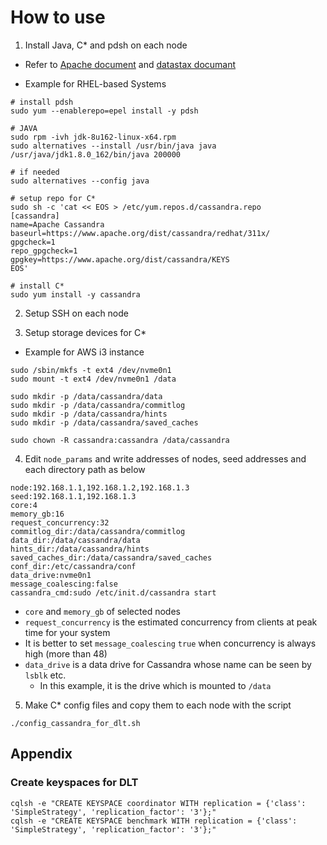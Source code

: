 # How to use
1. Install Java, C* and pdsh on each node
- Refer to [Apache document](https://cassandra.apache.org/download/) and [datastax documant](https://docs.datastax.com/en/cassandra/3.0/cassandra/install/installJdkRHEL.html)

- Example for RHEL-based Systems
```
# install pdsh
sudo yum --enablerepo=epel install -y pdsh

# JAVA
sudo rpm -ivh jdk-8u162-linux-x64.rpm
sudo alternatives --install /usr/bin/java java /usr/java/jdk1.8.0_162/bin/java 200000

# if needed
sudo alternatives --config java

# setup repo for C*
sudo sh -c 'cat << EOS > /etc/yum.repos.d/cassandra.repo
[cassandra]
name=Apache Cassandra
baseurl=https://www.apache.org/dist/cassandra/redhat/311x/
gpgcheck=1
repo_gpgcheck=1
gpgkey=https://www.apache.org/dist/cassandra/KEYS
EOS'

# install C*
sudo yum install -y cassandra
```

2. Setup SSH on each node

3. Setup storage devices for C*
- Example for AWS i3 instance
```
sudo /sbin/mkfs -t ext4 /dev/nvme0n1
sudo mount -t ext4 /dev/nvme0n1 /data

sudo mkdir -p /data/cassandra/data
sudo mkdir -p /data/cassandra/commitlog
sudo mkdir -p /data/cassandra/hints
sudo mkdir -p /data/cassandra/saved_caches

sudo chown -R cassandra:cassandra /data/cassandra
```

4. Edit `node_params` and write addresses of nodes, seed addresses and each directory path as below
```
node:192.168.1.1,192.168.1.2,192.168.1.3
seed:192.168.1.1,192.168.1.3
core:4
memory_gb:16
request_concurrency:32
commitlog_dir:/data/cassandra/commitlog
data_dir:/data/cassandra/data
hints_dir:/data/cassandra/hints
saved_caches_dir:/data/cassandra/saved_caches
conf_dir:/etc/cassandra/conf
data_drive:nvme0n1
message_coalescing:false
cassandra_cmd:sudo /etc/init.d/cassandra start
```
- `core` and `memory_gb` of selected nodes
- `request_concurrency` is the estimated concurrency from clients at peak time for your system
- It is better to set `message_coalescing` `true` when concurrency is always high (more than 48)
- `data_drive` is a data drive for Cassandra whose name can be seen by `lsblk` etc.
  - In this example, it is the drive which is mounted to `/data`

5. Make C* config files and copy them to each node with the script
```
./config_cassandra_for_dlt.sh
```

## Appendix
### Create keyspaces for DLT
```
cqlsh -e "CREATE KEYSPACE coordinator WITH replication = {'class': 'SimpleStrategy', 'replication_factor': '3'};"
cqlsh -e "CREATE KEYSPACE benchmark WITH replication = {'class': 'SimpleStrategy', 'replication_factor': '3'};"
```
